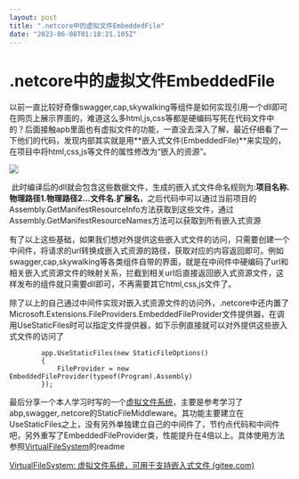 ```yaml
---
layout: post
title: ".netcore中的虚拟文件EmbeddedFile"
date: "2023-06-08T01:18:21.105Z"
---
```

.netcore中的虚拟文件EmbeddedFile
==========================

以前一直比较好奇像swagger,cap,skywalking等组件是如何实现引用一个dll即可在网页上展示界面的，难道这么多html,js,css等都是硬编码写死在代码文件中的？后面接触apb里面也有虚拟文件的功能，一直没去深入了解，最近仔细看了一下他们的代码，发现内部其实就是用**嵌入式文件(EmbeddedFile)**来实现的，在项目中将html,css,js等文件的属性修改为“嵌入的资源”。

![](https://img2023.cnblogs.com/blog/485610/202306/485610-20230607231631768-428267801.png)

 此时编译后的dll就会包含这些数据文件，生成的嵌入式文件命名规则为:**项目名称.物理路径1.物理路径2...文件名.扩展名**，之后代码中可以通过当前项目的Assembly.GetManifestResourceInfo方法获取到这些文件，通过Assembly.GetManifestResourceNames方法可以获取到所有嵌入式资源

有了以上这些基础，如果我们想对外提供这些嵌入式文件的访问，只需要创建一个中间件，将请求的url转换成嵌入式资源的路径，获取对应的内容返回即可。例如swagger,cap,skywalking等各类组件自带的界面，就是在中间件中硬编码了url和相关嵌入式资源文件的映射关系，拦截到相关url后直接返回嵌入式资源文件，这样发布的组件就只需要dll即可，不再需要其它html,css,js文件了。

除了以上的自己通过中间件实现对嵌入式资源文件的访问外，.netcore中还内置了Microsoft.Extensions.FileProviders.EmbeddedFileProvider文件提供器，在调用UseStaticFiles时可以指定文件提供器，如下示例直接就可以对外提供这些嵌入式文件的访问了

            app.UseStaticFiles(new StaticFileOptions()
            {
                FileProvider = new EmbeddedFileProvider(typeof(Program).Assembly)
            });

最后分享一个本人学习时写的一个[虚拟文件系统](https://gitee.com/itsm/VirtualFileSystem)，主要是参考学习了abp,swagger,.netcore的StaticFileMiddleware。其功能主要建立在UseStaticFiles之上，没有另外单独建立自己的中间件了，节约点代码和中间件吧，另外重写了EmbeddedFileProvider类，性能提升在4倍以上。具体使用方法参照[VirtualFileSystem](https://gitee.com/itsm/VirtualFileSystem)的readme

[VirtualFileSystem: 虚拟文件系统，可用于支持嵌入式文件 (gitee.com)](https://gitee.com/itsm/VirtualFileSystem)